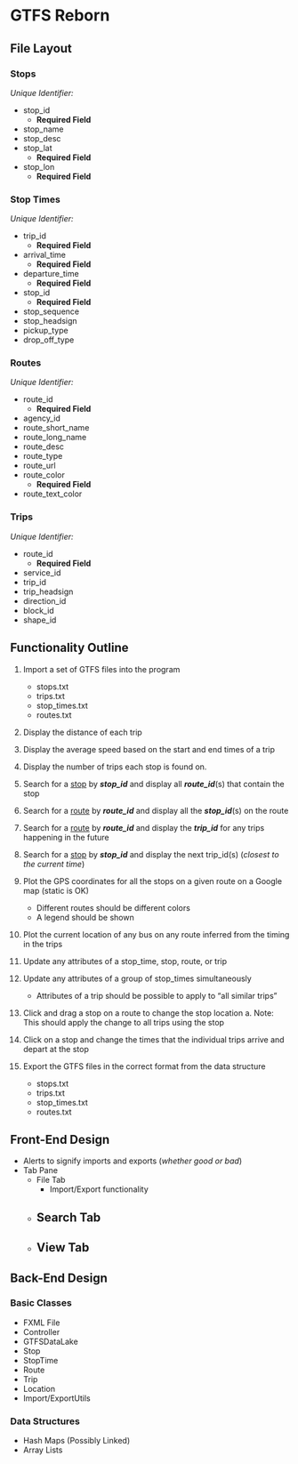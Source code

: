 # GTFS Reborn

## File Layout
### Stops
*Unique Identifier:*
- stop_id
    - **Required Field**
- stop_name
- stop_desc
- stop_lat
    - **Required Field**
- stop_lon
    - **Required Field**


### Stop Times
*Unique Identifier:*
- trip_id
    - **Required Field**
- arrival_time
    - **Required Field**
- departure_time
    - **Required Field**
- stop_id
    - **Required Field**
- stop_sequence
- stop_headsign
- pickup_type
- drop_off_type


### Routes
*Unique Identifier:*
- route_id
    - **Required Field**
- agency_id
- route_short_name
- route_long_name
- route_desc
- route_type
- route_url
- route_color
    - **Required Field**
- route_text_color


### Trips
*Unique Identifier:*
- route_id
    - **Required Field**
- service_id
- trip_id
- trip_headsign
- direction_id
- block_id
- shape_id

## Functionality Outline
1. Import a set of GTFS files into the program
    - stops.txt
    - trips.txt
    - stop_times.txt
    - routes.txt

2. Display the distance of each trip

3. Display the average speed based on the start and end times of a trip

4. Display the number of trips each stop is found on.

5. Search for a <u>stop</u> by ***stop_id*** and display all ***route_id***(s) that contain the stop

6. Search for a <u>route</u> by ***route_id*** and display all the ***stop_id***(s) on the route

7. Search for a <u>route</u> by ***route_id*** and display the ***trip_id*** for any trips happening in the future

8. Search for a <u>stop</u> by ***stop_id*** and display the next trip_id(s) (*closest to the current time*)

9. Plot the GPS coordinates for all the stops on a given route on a Google map (static is OK)
    - Different routes should be different colors
    - A legend should be shown

10. Plot the current location of any bus on any route inferred from the timing in the trips

11. Update any attributes of a stop_time, stop, route, or trip

12. Update any attributes of a group of stop_times simultaneously
    - Attributes of a trip should be possible to apply to “all similar trips”

13. Click and drag a stop on a route to change the stop location a. Note: This should apply the change to all trips using the stop

14. Click on a stop and change the times that the individual trips arrive and depart at the stop

15. Export the GTFS files in the correct format from the data structure
    - stops.txt
    - trips.txt
    - stop_times.txt
    - routes.txt
## Front-End Design
- Alerts to signify imports and exports (*whether good or bad*)
- Tab Pane
    - File Tab
        - Import/Export functionality
    - Search Tab
      - 
    - View Tab
      - 


## Back-End Design
### Basic Classes
- FXML File
- Controller
- GTFSDataLake
- Stop
- StopTime
- Route
- Trip
- Location
- Import/ExportUtils

### Data Structures
- Hash Maps (Possibly Linked)
- Array Lists
